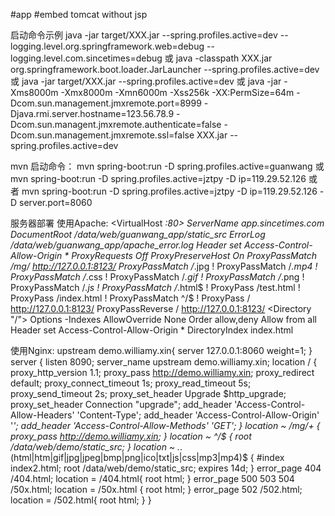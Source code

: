 #app
#embed tomcat without jsp

启动命令示例
java -jar target/XXX.jar --spring.profiles.active=dev --logging.level.org.springframework.web=debug --logging.level.com.sincetimes=debug
或
java -classpath XXX.jar org.springframework.boot.loader.JarLauncher  --spring.profiles.active=dev
或
java -jar target/XXX.jar --spring.profiles.active=dev
或
java -jar  -Xms8000m -Xmx8000m -Xmn6000m -Xss256k -XX:PermSize=64m -Dcom.sun.management.jmxremote.port=8999 -Djava.rmi.server.hostname=123.56.78.9 -Dcom.sun.managent.jmxremote.authenticate=false -Dcom.sun.management.jmxremote.ssl=false   XXX.jar --spring.profiles.active=dev

mvn 启动命令：
mvn spring-boot:run -D spring.profiles.active=guanwang
或
mvn spring-boot:run -D spring.profiles.active=jztpy -D ip=119.29.52.126
或者
mvn spring-boot:run -D spring.profiles.active=jztpy -D ip=119.29.52.126 -D server.port=8060

服务器部署
使用Apache:
<VirtualHost *:80>
        ServerName app.sincetimes.com
        DocumentRoot /data/web/guanwang_app/static_src
        ErrorLog         /data/web/guanwang_app/apache_error.log
        Header set Access-Control-Allow-Origin *
        ProxyRequests Off
        ProxyPreserveHost On
        ProxyPassMatch  /mg/  http://127.0.0.1:8123/
        ProxyPassMatch /*.jpg !
        ProxyPassMatch /*.mp4 !
        ProxyPassMatch /*.css !
        ProxyPassMatch /*.gif !
        ProxyPassMatch /*.png !
        ProxyPassMatch /*.js !
        ProxyPassMatch /*.html$ !
        ProxyPass /test.html !
        ProxyPass /index.html !
        ProxyPassMatch  ^/$ !
        ProxyPass       /   http://127.0.0.1:8123/
        ProxyPassReverse /  http://127.0.0.1:8123/
        <Directory "/">
                Options -Indexes
                AllowOverride None
                Order allow,deny
                Allow from all
                Header set Access-Control-Allow-Origin *
                DirectoryIndex index.html
        </Directory>
</VirtualHost>

使用Nginx:
upstream demo.williamy.xin{
        server 127.0.0.1:8060 weight=1;
    }
    server {
        listen       8090;
        server_name  upstream demo.williamy.xin;
        location / {
            proxy_http_version 1.1;
            proxy_pass http://demo.williamy.xin;
            proxy_redirect default;
            proxy_connect_timeout 1s;
            proxy_read_timeout 5s;
            proxy_send_timeout 2s;
            proxy_set_header Upgrade $http_upgrade;
            proxy_set_header Connection "upgrade";
            add_header 'Access-Control-Allow-Headers' 'Content-Type';
            add_header 'Access-Control-Allow-Origin' '*';
            add_header 'Access-Control-Allow-Methods' 'GET';
        }
        location ~ /mg/+ {
            proxy_pass http://demo.williamy.xin;
        }
		location ~ ^/$
        {
             root /data/web/demo/static_src;
        }
        location ~ .*\.(html|htm|gif|jpg|jpeg|bmp|png|ico|txt|js|css|mp3|mp4)$
        {    #index index2.html;
             root /data/web/demo/static_src;
             expires      14d;
        }
        error_page  404   /404.html;
         location = /404.html{
            root   html;
        }
        error_page   500 503 504  /50x.html;
        location = /50x.html {
            root   html;
        }
         error_page   502  /502.html;
        location = /502.html{
            root  html;
        }
}

